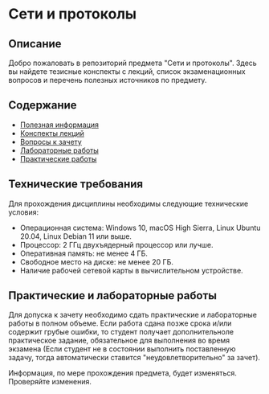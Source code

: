 # Сети и протоколы

## Описание

Добро пожаловать в репозиторий предмета "Сети и протоколы".
Здесь вы найдете тезисные конспекты с лекций, список экзаменационных вопросов и перечень полезных источников по предмету.

## Содержание

* [Полезная информация](https://github.com/bitwow/Networks/blob/main/Sources.md)
* [Конспекты лекций](https://github.com/bitwow/Networks/blob/main/Notes/)
* [Вопросы к зачету](https://github.com/bitwow/Networks/blob/main/Questions.md)
* [Лабораторные работы](https://github.com/bitwow/Networks/blob/main/Lab.md)
* [Практические работы](https://github.com/bitwow/Networks/tree/main/Practic)

## Технические требования

Для прохождения дисциплины необходимы следующие технические условия:

- Операционная система: Windows 10, macOS High Sierra, Linux Ubuntu 20.04, Linux Debian 11 или выше.
- Процессор: 2 ГГц двухъядерный процессор или лучше.
- Оперативная память: не менее 4 ГБ.
- Свободное место на диске: не менее 20 ГБ.
- Наличие рабочей сетевой карты в вычислительном устройстве.

## Практические и лабораторные работы

Для допуска к зачету необходимо сдать практические и лабораторные работы в полном объеме. 
Если работа сдана позже срока и/или содержит грубые ошибки, то студент получает дополнительноле практическое задание, 
обязательное для выполнения во время экзамена (Если студент не в состоянии выполнить поставленную задачу, тогда автоматически ставится "неудовлетворительно" за зачет).



Информация, по мере прохождения предмета, будет изменяться. Проверяйте изменения.

